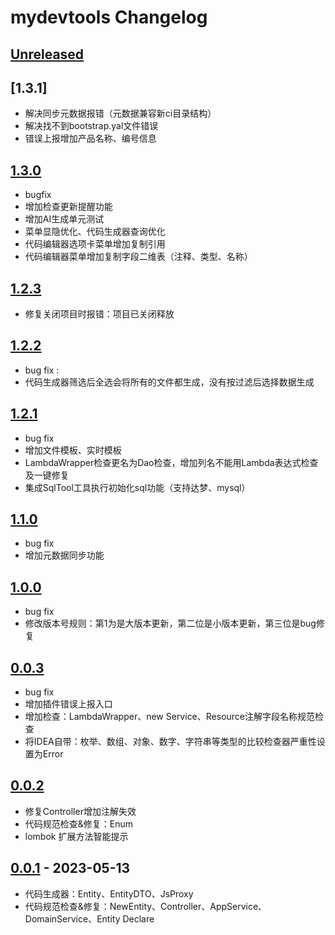 <!-- Keep a Changelog guide -> https://keepachangelog.com -->

# mydevtools Changelog

## [Unreleased]

## [1.3.1]

- 解决同步元数据报错（元数据兼容新ci目录结构）
- 解决找不到bootstrap.yal文件错误
- 错误上报增加产品名称、编号信息

## [1.3.0]

- bugfix
- 增加检查更新提醒功能
- 增加AI生成单元测试
- 菜单显隐优化、代码生成器查询优化
- 代码编辑器选项卡菜单增加复制引用
- 代码编辑器菜单增加复制字段二维表（注释、类型、名称）

## [1.2.3]
- 修复关闭项目时报错：项目已关闭释放

## [1.2.2]
- bug fix :
- 代码生成器筛选后全选会将所有的文件都生成，没有按过滤后选择数据生成

## [1.2.1]
- bug fix
- 增加文件模板、实时模板
- LambdaWrapper检查更名为Dao检查，增加列名不能用Lambda表达式检查及一键修复
- 集成SqlTool工具执行初始化sql功能（支持达梦、mysql）

## [1.1.0]
- bug fix
- 增加元数据同步功能

## [1.0.0]
- bug fix
- 修改版本号规则：第1为是大版本更新，第二位是小版本更新，第三位是bug修复

## [0.0.3]
- bug fix
- 增加插件错误上报入口
- 增加检查：LambdaWrapper、new Service、Resource注解字段名称规范检查
- 将IDEA自带：枚举、数组、对象、数字、字符串等类型的比较检查器严重性设置为Error

## [0.0.2]
- 修复Controller增加注解失效
- 代码规范检查&修复：Enum
- lombok 扩展方法智能提示

[Unreleased]: https://github.com/h598937749/mydevtools/compare/v0.0.1...HEAD

[0.0.1]: https://github.com/h598937749/mydevtools/commits/v0.0.1

[Unreleased]: https://github.com/h598937749/mydevtools/compare/v0.0.1...HEAD

[0.0.1]: https://github.com/h598937749/mydevtools/commits/v0.0.1

[Unreleased]: https://github.com/h598937749/mydevtools/compare/v0.0.1...HEAD

[0.0.1]: https://github.com/h598937749/mydevtools/commits/v0.0.1

## [0.0.1] - 2023-05-13
- 代码生成器：Entity、EntityDTO、JsProxy
- 代码规范检查&修复：NewEntity、Controller、AppService、DomainService、Entity Declare

[Unreleased]: https://github.com/h598937749/mydevtools/compare/v0.0.2...HEAD

[0.0.2]: https://github.com/h598937749/mydevtools/compare/v0.0.1...v0.0.2

[0.0.1]: https://github.com/h598937749/mydevtools/commits/v0.0.1

[Unreleased]: https://github.com/h598937749/mydevtools/compare/v0.0.2...HEAD

[0.0.2]: https://github.com/h598937749/mydevtools/compare/v0.0.1...v0.0.2

[0.0.1]: https://github.com/h598937749/mydevtools/commits/v0.0.1

[Unreleased]: https://github.com/h598937749/mydevtools/compare/v0.0.3...HEAD

[0.0.3]: https://github.com/h598937749/mydevtools/compare/v0.0.2...v0.0.3

[0.0.2]: https://github.com/h598937749/mydevtools/compare/v0.0.1...v0.0.2

[0.0.1]: https://github.com/h598937749/mydevtools/commits/v0.0.1

[Unreleased]: https://github.com/h598937749/mydevtools/compare/v1.0.0...HEAD

[1.0.0]: https://github.com/h598937749/mydevtools/compare/v0.0.3...v1.0.0

[0.0.3]: https://github.com/h598937749/mydevtools/compare/v0.0.2...v0.0.3

[0.0.2]: https://github.com/h598937749/mydevtools/compare/v0.0.1...v0.0.2

[0.0.1]: https://github.com/h598937749/mydevtools/commits/v0.0.1

[Unreleased]: https://github.com/h598937749/mydevtools/compare/v1.1.0...HEAD

[1.1.0]: https://github.com/h598937749/mydevtools/compare/v1.0.0...v1.1.0

[1.0.0]: https://github.com/h598937749/mydevtools/compare/v0.0.3...v1.0.0

[0.0.3]: https://github.com/h598937749/mydevtools/compare/v0.0.2...v0.0.3

[0.0.2]: https://github.com/h598937749/mydevtools/compare/v0.0.1...v0.0.2

[0.0.1]: https://github.com/h598937749/mydevtools/commits/v0.0.1

[Unreleased]: https://github.com/h598937749/mydevtools/compare/v1.1.0...HEAD

[1.2.0]: https://github.com/h598937749/mydevtools/compare/v1.0.0...v1.2.0

[1.1.0]: https://github.com/h598937749/mydevtools/compare/v1.2.0...v1.1.0

[1.0.0]: https://github.com/h598937749/mydevtools/compare/v0.0.3...v1.0.0

[0.0.3]: https://github.com/h598937749/mydevtools/compare/v0.0.2...v0.0.3

[0.0.2]: https://github.com/h598937749/mydevtools/compare/v0.0.1...v0.0.2

[0.0.1]: https://github.com/h598937749/mydevtools/commits/v0.0.1

[Unreleased]: https://github.com/h598937749/mydevtools/compare/v1.2.2...HEAD

[1.2.2]: https://github.com/h598937749/mydevtools/compare/v1.2.1...v1.2.2

[1.2.1]: https://github.com/h598937749/mydevtools/compare/v1.1.0...v1.2.1

[1.1.0]: https://github.com/h598937749/mydevtools/compare/v1.0.0...v1.1.0

[1.0.0]: https://github.com/h598937749/mydevtools/compare/v0.0.3...v1.0.0

[0.0.3]: https://github.com/h598937749/mydevtools/compare/v0.0.2...v0.0.3

[0.0.2]: https://github.com/h598937749/mydevtools/compare/v0.0.1...v0.0.2

[0.0.1]: https://github.com/h598937749/mydevtools/commits/v0.0.1

[Unreleased]: https://github.com/h598937749/mydevtools/compare/v1.2.2...HEAD

[1.2.2]: https://github.com/h598937749/mydevtools/compare/v1.2.1...v1.2.2

[1.2.1]: https://github.com/h598937749/mydevtools/compare/v1.1.0...v1.2.1

[1.1.0]: https://github.com/h598937749/mydevtools/compare/v1.0.0...v1.1.0

[1.0.0]: https://github.com/h598937749/mydevtools/compare/v0.0.3...v1.0.0

[0.0.3]: https://github.com/h598937749/mydevtools/compare/v0.0.2...v0.0.3

[0.0.2]: https://github.com/h598937749/mydevtools/compare/v0.0.1...v0.0.2

[0.0.1]: https://github.com/h598937749/mydevtools/commits/v0.0.1

[Unreleased]: https://github.com/h598937749/mydevtools/compare/v1.2.2...HEAD

[1.2.3]: https://github.com/h598937749/mydevtools/compare/v1.2.1...v1.2.3

[1.2.2]: https://github.com/h598937749/mydevtools/compare/v1.2.3...v1.2.2

[1.2.1]: https://github.com/h598937749/mydevtools/compare/v1.1.0...v1.2.1

[1.1.0]: https://github.com/h598937749/mydevtools/compare/v1.0.0...v1.1.0

[1.0.0]: https://github.com/h598937749/mydevtools/compare/v0.0.3...v1.0.0

[0.0.3]: https://github.com/h598937749/mydevtools/compare/v0.0.2...v0.0.3

[0.0.2]: https://github.com/h598937749/mydevtools/compare/v0.0.1...v0.0.2

[0.0.1]: https://github.com/h598937749/mydevtools/commits/v0.0.1

[Unreleased]: https://github.com/h598937749/mydevtools/compare/v1.2.3...HEAD

[1.2.3]: https://github.com/h598937749/mydevtools/compare/v1.2.2...v1.2.3

[1.2.2]: https://github.com/h598937749/mydevtools/compare/v1.2.1...v1.2.2

[1.2.1]: https://github.com/h598937749/mydevtools/compare/v1.1.0...v1.2.1

[1.1.0]: https://github.com/h598937749/mydevtools/compare/v1.0.0...v1.1.0

[1.0.0]: https://github.com/h598937749/mydevtools/compare/v0.0.3...v1.0.0

[0.0.3]: https://github.com/h598937749/mydevtools/compare/v0.0.2...v0.0.3

[0.0.2]: https://github.com/h598937749/mydevtools/compare/v0.0.1...v0.0.2

[0.0.1]: https://github.com/h598937749/mydevtools/commits/v0.0.1

[Unreleased]: https://github.com/h598937749/mydevtools/compare/v1.2.3...HEAD

[1.2.3]: https://github.com/h598937749/mydevtools/compare/v1.2.2...v1.2.3

[1.2.2]: https://github.com/h598937749/mydevtools/compare/v1.2.1...v1.2.2

[1.2.1]: https://github.com/h598937749/mydevtools/compare/v1.1.0...v1.2.1

[1.1.0]: https://github.com/h598937749/mydevtools/compare/v1.0.0...v1.1.0

[1.0.0]: https://github.com/h598937749/mydevtools/compare/v0.0.3...v1.0.0

[0.0.3]: https://github.com/h598937749/mydevtools/compare/v0.0.2...v0.0.3

[0.0.2]: https://github.com/h598937749/mydevtools/compare/v0.0.1...v0.0.2

[0.0.1]: https://github.com/h598937749/mydevtools/commits/v0.0.1

[Unreleased]: https://github.com/h598937749/mydevtools/compare/v1.2.3...HEAD

[1.2.3]: https://github.com/h598937749/mydevtools/compare/v1.2.2...v1.2.3

[1.2.2]: https://github.com/h598937749/mydevtools/compare/v1.2.1...v1.2.2

[1.2.1]: https://github.com/h598937749/mydevtools/compare/v1.1.0...v1.2.1

[1.1.0]: https://github.com/h598937749/mydevtools/compare/v1.0.0...v1.1.0

[1.0.0]: https://github.com/h598937749/mydevtools/compare/v0.0.3...v1.0.0

[0.0.3]: https://github.com/h598937749/mydevtools/compare/v0.0.2...v0.0.3

[0.0.2]: https://github.com/h598937749/mydevtools/compare/v0.0.1...v0.0.2

[0.0.1]: https://github.com/h598937749/mydevtools/commits/v0.0.1

[Unreleased]: https://github.com/h598937749/mydevtools/compare/v1.2.3...HEAD

[1.3.0]: https://github.com/h598937749/mydevtools/compare/v1.2.2...v1.3.0

[1.2.3]: https://github.com/h598937749/mydevtools/compare/v1.3.0...v1.2.3

[1.2.2]: https://github.com/h598937749/mydevtools/compare/v1.2.1...v1.2.2

[1.2.1]: https://github.com/h598937749/mydevtools/compare/v1.1.0...v1.2.1

[1.1.0]: https://github.com/h598937749/mydevtools/compare/v1.0.0...v1.1.0

[1.0.0]: https://github.com/h598937749/mydevtools/compare/v0.0.3...v1.0.0

[0.0.3]: https://github.com/h598937749/mydevtools/compare/v0.0.2...v0.0.3

[0.0.2]: https://github.com/h598937749/mydevtools/compare/v0.0.1...v0.0.2

[0.0.1]: https://github.com/h598937749/mydevtools/commits/v0.0.1

[Unreleased]: https://github.com/h598937749/mydevtools/compare/v1.2.3...HEAD

[1.3.0]: https://github.com/h598937749/mydevtools/compare/v1.2.2...v1.3.0

[1.2.3]: https://github.com/h598937749/mydevtools/compare/v1.3.0...v1.2.3

[1.2.2]: https://github.com/h598937749/mydevtools/compare/v1.2.1...v1.2.2

[1.2.1]: https://github.com/h598937749/mydevtools/compare/v1.1.0...v1.2.1

[1.1.0]: https://github.com/h598937749/mydevtools/compare/v1.0.0...v1.1.0

[1.0.0]: https://github.com/h598937749/mydevtools/compare/v0.0.3...v1.0.0

[0.0.3]: https://github.com/h598937749/mydevtools/compare/v0.0.2...v0.0.3

[0.0.2]: https://github.com/h598937749/mydevtools/compare/v0.0.1...v0.0.2

[0.0.1]: https://github.com/h598937749/mydevtools/commits/v0.0.1

[Unreleased]: https://github.com/h598937749/mydevtools/compare/v1.3.0...HEAD

[1.3.0]: https://github.com/h598937749/mydevtools/compare/v1.2.3...v1.3.0

[1.2.3]: https://github.com/h598937749/mydevtools/compare/v1.2.2...v1.2.3

[1.2.2]: https://github.com/h598937749/mydevtools/compare/v1.2.1...v1.2.2

[1.2.1]: https://github.com/h598937749/mydevtools/compare/v1.1.0...v1.2.1

[1.1.0]: https://github.com/h598937749/mydevtools/compare/v1.0.0...v1.1.0

[1.0.0]: https://github.com/h598937749/mydevtools/compare/v0.0.3...v1.0.0

[0.0.3]: https://github.com/h598937749/mydevtools/compare/v0.0.2...v0.0.3

[0.0.2]: https://github.com/h598937749/mydevtools/compare/v0.0.1...v0.0.2

[0.0.1]: https://github.com/h598937749/mydevtools/commits/v0.0.1

[Unreleased]: https://github.com/h598937749/mydevtools/compare/v1.3.0...HEAD

[1.3.0]: https://github.com/h598937749/mydevtools/compare/v1.2.3...v1.3.0

[1.2.3]: https://github.com/h598937749/mydevtools/compare/v1.2.2...v1.2.3

[1.2.2]: https://github.com/h598937749/mydevtools/compare/v1.2.1...v1.2.2

[1.2.1]: https://github.com/h598937749/mydevtools/compare/v1.1.0...v1.2.1

[1.1.0]: https://github.com/h598937749/mydevtools/compare/v1.0.0...v1.1.0

[1.0.0]: https://github.com/h598937749/mydevtools/compare/v0.0.3...v1.0.0

[0.0.3]: https://github.com/h598937749/mydevtools/compare/v0.0.2...v0.0.3

[0.0.2]: https://github.com/h598937749/mydevtools/compare/v0.0.1...v0.0.2

[0.0.1]: https://github.com/h598937749/mydevtools/commits/v0.0.1

[Unreleased]: https://github.com/h598937749/mydevtools/compare/v1.3.0...HEAD

[1.3.0]: https://github.com/h598937749/mydevtools/compare/v1.2.3...v1.3.0

[1.2.3]: https://github.com/h598937749/mydevtools/compare/v1.2.2...v1.2.3

[1.2.2]: https://github.com/h598937749/mydevtools/compare/v1.2.1...v1.2.2

[1.2.1]: https://github.com/h598937749/mydevtools/compare/v1.1.0...v1.2.1

[1.1.0]: https://github.com/h598937749/mydevtools/compare/v1.0.0...v1.1.0

[1.0.0]: https://github.com/h598937749/mydevtools/compare/v0.0.3...v1.0.0

[0.0.3]: https://github.com/h598937749/mydevtools/compare/v0.0.2...v0.0.3

[0.0.2]: https://github.com/h598937749/mydevtools/compare/v0.0.1...v0.0.2

[0.0.1]: https://github.com/h598937749/mydevtools/commits/v0.0.1
